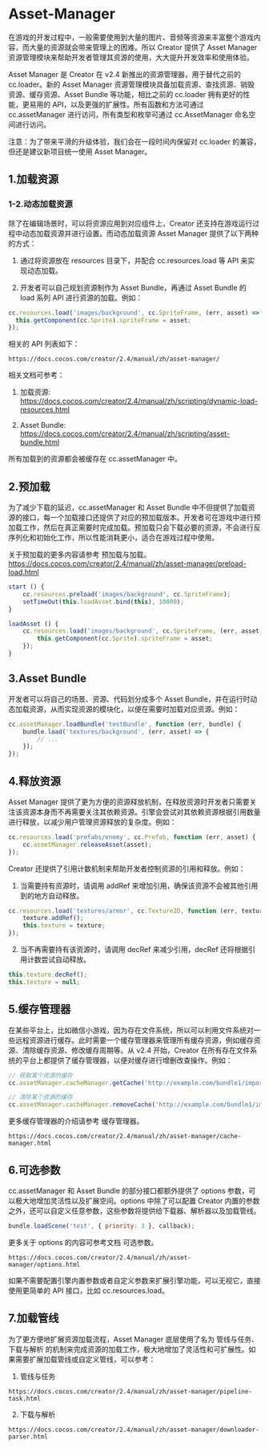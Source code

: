# Asset-Manager
在游戏的开发过程中，一般需要使用到大量的图片、音频等资源来丰富整个游戏内容，而大量的资源就会带来管理上的困难。所以 Creator 提供了 Asset Manager 资源管理模块来帮助开发者管理其资源的使用，大大提升开发效率和使用体验。

Asset Manager 是 Creator 在 v2.4 新推出的资源管理器，用于替代之前的 cc.loader。新的 Asset Manager 资源管理模块具备加载资源、查找资源、销毁资源、缓存资源、Asset Bundle 等功能，相比之前的 cc.loader 拥有更好的性能，更易用的 API，以及更强的扩展性。所有函数和方法可通过 cc.assetManager 进行访问，所有类型和枚举可通过 cc.AssetManager 命名空间进行访问。

注意：为了带来平滑的升级体验，我们会在一段时间内保留对 cc.loader 的兼容，但还是建议新项目统一使用 Asset Manager。

## 1.加载资源

### 1-2.动态加载资源
除了在编辑场景时，可以将资源应用到对应组件上，Creator 还支持在游戏运行过程中动态加载资源并进行设置。而动态加载资源 Asset Manager 提供了以下两种的方式：

1. 通过将资源放在 resources 目录下，并配合 cc.resources.load 等 API 来实现动态加载。

2. 开发者可以自己规划资源制作为 Asset Bundle，再通过 Asset Bundle 的 load 系列 API 进行资源的加载。例如：
```js
cc.resources.load('images/background', cc.SpriteFrame, (err, asset) => {
  this.getComponent(cc.Sprite).spriteFrame = asset;
});
```

相关的 API 列表如下：
```
https://docs.cocos.com/creator/2.4/manual/zh/asset-manager/
```

相关文档可参考：
1. 加载资源: https://docs.cocos.com/creator/2.4/manual/zh/scripting/dynamic-load-resources.html

2. Asset Bundle: https://docs.cocos.com/creator/2.4/manual/zh/scripting/asset-bundle.html

所有加载到的资源都会被缓存在 cc.assetManager 中。

## 2.预加载
为了减少下载的延迟，cc.assetManager 和 Asset Bundle 中不但提供了加载资源的接口，每一个加载接口还提供了对应的预加载版本。开发者可在游戏中进行预加载工作，然后在真正需要时完成加载。预加载只会下载必要的资源，不会进行反序列化和初始化工作，所以性能消耗更小，适合在游戏过程中使用。

关于预加载的更多内容请参考 预加载与加载。
https://docs.cocos.com/creator/2.4/manual/zh/asset-manager/preload-load.html
```js
start () {
    cc.resources.preload('images/background', cc.SpriteFrame);
    setTimeOut(this.loadAsset.bind(this), 10000);
}

loadAsset () {
    cc.resources.load('images/background', cc.SpriteFrame, (err, asset) => {
        this.getComponent(cc.Sprite).spriteFrame = asset;
    });
}
```

## 3.Asset Bundle
开发者可以将自己的场景、资源、代码划分成多个 Asset Bundle，并在运行时动态加载资源，从而实现资源的模块化，以便在需要时加载对应资源。例如：
```js
cc.assetManager.loadBundle('testBundle', function (err, bundle) {
    bundle.load('textures/background', (err, asset) => {
        // ...
    });
});
```

## 4.释放资源
Asset Manager 提供了更为方便的资源释放机制，在释放资源时开发者只需要关注该资源本身而不再需要关注其依赖资源。引擎会尝试对其依赖资源根据引用数量进行释放，以减少用户管理资源释放的复杂度。例如：
```js
cc.resources.load('prefabs/enemy', cc.Prefab, function (err, asset) {
    cc.assetManager.releaseAsset(asset);
});
```
Creator 还提供了引用计数机制来帮助开发者控制资源的引用和释放。例如：

1. 当需要持有资源时，请调用 addRef 来增加引用，确保该资源不会被其他引用到的地方自动释放。
```js
cc.resources.load('textures/armor', cc.Texture2D, function (err, texture) {
    texture.addRef();
    this.texture = texture;
});
```

2. 当不再需要持有该资源时，请调用 decRef 来减少引用，decRef 还将根据引用计数尝试自动释放。
```js
this.texture.decRef();
this.texture = null;
```

## 5.缓存管理器
在某些平台上，比如微信小游戏，因为存在文件系统，所以可以利用文件系统对一些远程资源进行缓存。此时需要一个缓存管理器来管理所有缓存资源，例如缓存资源、清除缓存资源、修改缓存周期等。从 v2.4 开始，Creator 在所有存在文件系统的平台上都提供了缓存管理器，以便对缓存进行增删改查操作。例如：
```js
// 获取某个资源的缓存
cc.assetManager.cacheManager.getCache('http://example.com/bundle1/import/9a/9aswe123-dsqw-12xe-123xqawe12.json');

// 清除某个资源的缓存
cc.assetManager.cacheManager.removeCache('http://example.com/bundle1/import/9a/9aswe123-dsqw-12xe-123xqawe12.json');
```

更多缓存管理器的介绍请参考 缓存管理器。
```
https://docs.cocos.com/creator/2.4/manual/zh/asset-manager/cache-manager.html
```

## 6.可选参数
cc.assetManager 和 Asset Bundle 的部分接口都额外提供了 options 参数，可以极大地增加灵活性以及扩展空间。options 中除了可以配置 Creator 内置的参数之外，还可以自定义任意参数，这些参数将提供给下载器、解析器以及加载管线。

```js
bundle.loadScene('test', { priority: 3 }, callback);
```

更多关于 options 的内容可参考文档 可选参数。
```
https://docs.cocos.com/creator/2.4/manual/zh/asset-manager/options.html
```

如果不需要配置引擎内置参数或者自定义参数来扩展引擎功能，可以无视它，直接使用更简单的 API 接口，比如 cc.resources.load。


## 7.加载管线
为了更方便地扩展资源加载流程，Asset Manager 底层使用了名为 管线与任务、下载与解析 的机制来完成资源的加载工作，极大地增加了灵活性和可扩展性。如果需要扩展加载管线或自定义管线，可以参考：
1. 管线与任务
```
https://docs.cocos.com/creator/2.4/manual/zh/asset-manager/pipeline-task.html
```
2. 下载与解析
```
https://docs.cocos.com/creator/2.4/manual/zh/asset-manager/downloader-parser.html
```








